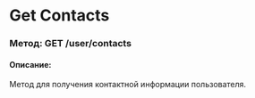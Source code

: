 # Get Contacts

### Метод: GET /user/contacts
#### Описание:
Метод для получения контактной информации пользователя.

<api-endpoint openapi-path="../openapi.json" endpoint="/user/contacts" method="get"/>